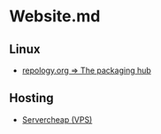 # Website.md

## Linux

* [repology.org => The packaging hub](https://repology.org/)

## Hosting

* [Servercheap (VPS)](https://servercheap.net)
